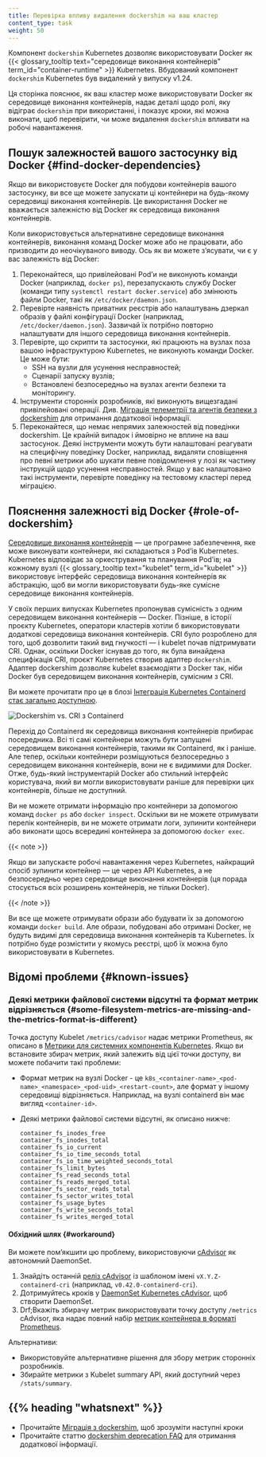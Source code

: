 ```yaml
---
title: Перевірка впливу видалення dockershim на ваш кластер
content_type: task
weight: 50
---
```


<!-- overview -->

Компонент `dockershim` Kubernetes дозволяє використовувати Docker як {{< glossary_tooltip text="середовище виконання контейнерів" term_id="container-runtime" >}} Kubernetes. Вбудований компонент `dockershim` Kubernetes був видалений у випуску v1.24.

Ця сторінка пояснює, як ваш кластер може використовувати Docker як середовище виконання контейнерів, надає деталі щодо ролі, яку відіграє `dockershim` при використанні, і показує кроки, які можна виконати, щоб перевірити, чи може видалення `dockershim` впливати на робочі навантаження.

## Пошук залежностей вашого застосунку від Docker {#find-docker-dependencies}

Якщо ви використовуєте Docker для побудови контейнерів вашого застосунку, ви все ще можете запускати ці контейнери на будь-якому середовищі виконання контейнерів. Це використання Docker не вважається залежністю від Docker як середовища виконання контейнерів.

Коли використовується альтернативне середовище виконання контейнерів, виконання команд Docker може або не працювати, або призводити до неочікуваного виводу. Ось як ви можете зʼясувати, чи є у вас залежність від Docker:

1. Переконайтеся, що привілейовані Podʼи не виконують команди Docker (наприклад, `docker ps`), перезапускають службу Docker (команди типу `systemctl restart docker.service`) або змінюють файли Docker, такі як `/etc/docker/daemon.json`.
2. Перевірте наявність приватних реєстрів або налаштувань дзеркал образів у файлі конфігурації Docker (наприклад, `/etc/docker/daemon.json`). Зазвичай їх потрібно повторно налаштувати для іншого середовища виконання контейнерів.
3. Перевірте, що скрипти та застосунки, які працюють на вузлах поза вашою інфраструктурою Kubernetes, не виконують команди Docker. Це може бути:
   - SSH на вузли для усунення несправностей;
   - Сценарії запуску вузлів;
   - Встановлені безпосередньо на вузлах агенти безпеки та моніторингу.
4. Інструменти сторонніх розробників, які виконують вищезгадані привілейовані операції. Див. [Міграція телеметрії та агентів безпеки з dockershim](/uk/docs/tasks/administer-cluster/migrating-from-dockershim/migrating-telemetry-and-security-agents) для отримання додаткової інформації.
5. Переконайтеся, що немає непрямих залежностей від поведінки dockershim. Це крайній випадок і ймовірно не вплине на ваш застосунок. Деякі інструменти можуть бути налаштовані реагувати на специфічну поведінку Docker, наприклад, видаляти сповіщення про певні метрики або шукати певне повідомлення у лозі як частину інструкцій щодо усунення несправностей. Якщо у вас налаштовано такі інструменти, перевірте поведінку на тестовому кластері перед міграцією.

## Пояснення залежності від Docker {#role-of-dockershim}

[Середовище виконання контейнерів](/uk/docs/concepts/containers/#container-runtimes) — це програмне забезпечення, яке може виконувати контейнери, які складаються з Podʼів Kubernetes. Kubernetes відповідає за оркестрування та планування Podʼів; на кожному вузлі {{< glossary_tooltip text="kubelet" term_id="kubelet" >}} використовує інтерфейс середовища виконання контейнерів як абстракцію, щоб ви могли використовувати будь-яке сумісне середовище виконання контейнерів.

У своїх перших випусках Kubernetes пропонував сумісність з одним середовищем виконання контейнерів — Docker. Пізніше, в історії проєкту Kubernetes, оператори кластерів хотіли б використовувати додаткові середовища виконання контейнерів. CRI було розроблено для того, щоб дозволити такий вид гнучкості — і kubelet почав підтримувати CRI. Однак, оскільки Docker існував до того, як була винайдена специфікація CRI, проєкт Kubernetes створив адаптер `dockershim`. Адаптер dockershim дозволяє kubelet взаємодіяти з Docker так, ніби Docker був середовищем виконання контейнерів, сумісним з CRI.

Ви можете прочитати про це в блозі [Інтеграція Kubernetes Containerd стає загально доступною](/blog/2018/05/24/kubernetes-containerd-integration-goes-ga/).

![Dockershim vs. CRI з Containerd](/images/blog/2018-05-24-kubernetes-containerd-integration-goes-ga/cri-containerd.png)

Перехід до Containerd як середовища виконання контейнерів прибирає посередника. Всі ті самі контейнери можуть бути запущені середовищем виконання контейнерів, такими як Containerd, як і раніше. Але тепер, оскільки контейнери розміщуються безпосередньо з середовищем виконання контейнерів, вони не є видимими для Docker. Отже, будь-який інструментарій Docker або стильний інтерфейс користувача, який ви могли використовувати раніше для перевірки цих контейнерів, більше не доступний.

Ви не можете отримати інформацію про контейнери за допомогою команд `docker ps` або `docker inspect`. Оскільки ви не можете отримувати перелік контейнерів, ви не можете отримати логи, зупинити контейнери або виконати щось всередині контейнера за допомогою `docker exec`.

{{< note >}}

Якщо ви запускаєте робочі навантаження через Kubernetes, найкращий спосіб зупинити контейнер — це через API Kubernetes, а не безпосередньо через середовище виконання контейнерів (ця порада стосується всіх розширень контейнерів, не тільки Docker).

{{< /note >}}

Ви все ще можете отримувати образи або будувати їх за допомогою команди `docker build`. Але образи, побудовані або отримані Docker, не будуть видимі для середовища виконання контейнерів та Kubernetes. Їх потрібно буде розмістити у якомусь реєстрі, щоб їх можна було використовувати в Kubernetes.

## Відомі проблеми {#known-issues}

### Деякі метрики файлової системи відсутні та формат метрик відрізняється {#some-filesystem-metrics-are-missing-and-the-metrics-format-is-different}

Точка доступу Kubelet `/metrics/cadvisor` надає метрики Prometheus, як описано в [Метрики для системних компонентів Kubernetes](/uk/docs/concepts/cluster-administration/system-metrics/). Якщо ви встановите збирач метрик, який залежить від цієї точки доступу, ви можете побачити такі проблеми:

- Формат метрик на вузлі Docker - це `k8s_<container-name>_<pod-name>_<namespace>_<pod-uid>_<restart-count>`, але формат у іншому середовищі відрізняється. Наприклад, на вузлі containerd він має вигляд `<container-id>`.
- Деякі метрики файлової системи відсутні, як описано нижче:
  
  ```none
  container_fs_inodes_free
  container_fs_inodes_total
  container_fs_io_current
  container_fs_io_time_seconds_total
  container_fs_io_time_weighted_seconds_total
  container_fs_limit_bytes
  container_fs_read_seconds_total
  container_fs_reads_merged_total
  container_fs_sector_reads_total
  container_fs_sector_writes_total
  container_fs_usage_bytes
  container_fs_write_seconds_total
  container_fs_writes_merged_total
  ```

#### Обхідний шлях {#workaround}

Ви можете помʼякшити цю проблему, використовуючи [cAdvisor](https://github.com/google/cadvisor) як автономний DaemonSet.

1. Знайдіть останній [реліз cAdvisor](https://github.com/google/cadvisor/releases) із шаблоном імені `vX.Y.Z-containerd-cri` (наприклад, `v0.42.0-containerd-cri`).
2. Дотримуйтесь кроків у [DaemonSet Kubernetes cAdvisor](https://github.com/google/cadvisor/tree/master/deploy/kubernetes), щоб створити DaemonSet.
3. Drf;Вкажіть збирачу метрик використовувати точку доступу `/metrics` cAdvisor, яка надає повний набір [метрик контейнера в форматі Prometheus](https://github.com/google/cadvisor/blob/master/docs/storage/prometheus.md).

Альтернативи:

- Використовуйте альтернативне рішення для збору метрик сторонніх розробників.
- Збирайте метрики з Kubelet summary API, який доступний через `/stats/summary`.

## {{% heading "whatsnext" %}}

- Прочитайте [Міграція з dockershim](/uk/docs/tasks/administer-cluster/migrating-from-dockershim/), щоб зрозуміти наступні кроки
- Прочитайте статтю [dockershim deprecation FAQ](/blog/2020/12/02/dockershim-faq/) для отримання додаткової інформації.
